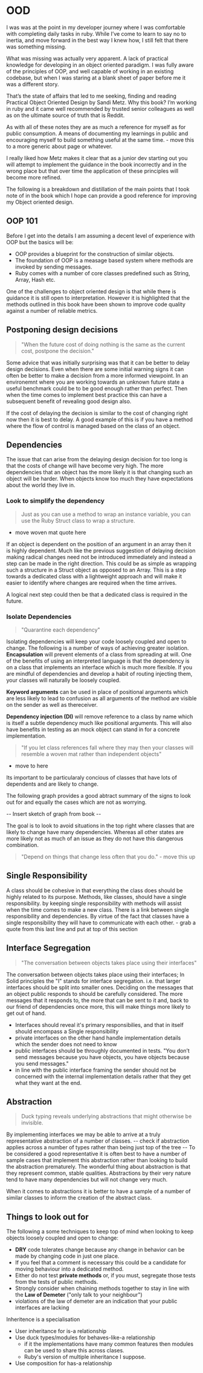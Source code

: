 # OOD

I was was at the point in my developer journey where I was comfortable with completing daily tasks in ruby. While I’ve come to learn to say no to inertia, and move forward in the best way I knew how, I still felt that there was something missing.

What was missing was actually very apparent. A lack of practical knowledge for developing in an object oriented paradigm. I was fully aware of the principles of OOP, and well capable of working in an existing codebase, but when I was staring at a blank sheet of paper before me it was a different story.

That’s the state of affairs that led to me seeking, finding and reading Practical Object Oriented Design by Sandi Metz. Why this book? I’m working in ruby and it came well recommended by trusted senior colleagues as well as on the ultimate source of truth that is Reddit.

As with all of these notes they are as much a reference for myself as for public consumption. A means of documenting my learnings in public and encouraging myself to build something useful at the same time. - move this to a more generic about page or whatever.

I really liked how Metz makes it clear that as a junior dev starting out you will attempt to implement the guidance in the book incorrectly and in the wrong place but that over time the application of these principles will become more refined.

The following is a breakdown and distillation of the main points that I took note of in the book which I hope can provide a good reference for improving my Object oriented design.

## OOP 101
Before I get into the details I am assuming a decent level of experience with OOP but the basics will be:
- OOP provides a blueprint for the construction of similar objects.
- The foundation of OOP is a measage based system where methods are invoked by sending messages.
- Ruby comes with a number of core classes predefined such as String, Array, Hash etc.

One of the challenges to object oriented design is that while there is guidance it is still open to interpretation. However it is highlighted that the methods outlined in this book have been shown to improve code quality against a number of reliable metrics. 

## Postponing design decisions

> "When the future cost of doing nothing is the same as the current cost, postpone the decision."

Some advice that was initially surprising was that it can be better to delay design decisions. Even when there are some initial warning signs it can often be better to make a decision from a more informed viewpoint. In an environemnt where you are working towards an unknown future state a useful benchmark could be to be good enough rather than perfect. Then when the time comes to implement best practice this can have a subsequent benefit of revealing good design also.

If the cost of delaying the decision is similar to the cost of changing right now then it is best to delay. A good example of this is if you have a method where the flow of control is managed based on the class of an object.

## Dependencies
The issue that can arise from the delaying design decision for too long is that the costs of change will have become very high. The more dependencies that an object has the more likely it is that changing such an object will be harder. When objects know too much they have expectations about the world they live in. 

### Look to simplify the dependency
> Just as you can use a method to wrap an instance variable, you can use the Ruby Struct class to wrap a structure.
- move woven mat quote here

If an object is dependent on the position of an argument in an array then it is highly dependent. Much like the previous suggestion of delaying decision making radical changes need not be introduced immediately and instead a step can be made in the right direction. This could be as simple as wrapping such a structure in a Struct object as opposed to an Array. This is a step towards a dedicated class with a lightweight approach and will make it easier to identify where changes are required when the time arrives.

A logical next step could then be that a dedicated class is required in the future.

### Isolate Dependencies

> "Quarantine each dependency"

Isolating dependencies will keep your code loosely coupled and open to change. The following is a number of ways of achieving greater isolation. **Encapsulation** will prevent elements of a class from spreading at will. One of the benefits of using an interpreted language is that the dependency is on a class that implements an interface which is much more flexible.
If you are mindful of dependencies and develop a habit of routing injecting them, your classes will naturally be loosely coupled.

**Keyword arguments** can be used in place of positional arguments which are less likely to lead to confusion as all arguments of the method are visible on the sender as well as thereceiver.

**Dependency injection (DI)** will remove reference to a class by name which is itself a subtle dependency much like positional arguments.
This will also have benefits in testing as an mock object can stand in for a concrete implementation.

> "If you let class references fall where they may then your classes will resemble a woven mat rather than independent objects"
- move to here


Its important to be particularaly concious of classes that have lots of dependents and are likely to change.

The following graph provides a good abtract summary of the signs to look out for and equally the cases which are not as worrying. 

-- Insert sketch of graph from book --

The goal is to look to avoid situations in the top right where classes that are likely to change have many dependencies. Whereas all other states are more likely not as much of an issue as they do not have this dangerous combination.

> "Depend on things that change less often that you do." - move this up

## Single Responsibility
A class should be cohesive in that everything the class does should be highly related to its purpose. Methods, like classes, should have a single responsibility. by keeping single responsibility with methods will assist when the time comes to make a new class. There is a link between single responsibility and dependencies. By virtue of the fact that classes have a single responsibility they will have to communicate with each other. - grab a quote from this last line and put at top of this section

## Interface Segregation
> "The conversation between objects takes place using their interfaces"

The conversation between objects takes place using their interfaces;
In Solid principles the "I" stands for interface segregation. i.e. that larger interfaces should be split into smaller ones. Deciding on the messages that an object public responds to should be carefully considered. The more messages that it responds to, the more that can be sent to it and, back to our friend of dependencies once more, this will make things more likely to get out of hand.
- Interfaces should reveal it's primary responsibilies, and that in itself should encompass a Single responsibility
- private interfaces on the other hand handle implementation details which the sender does not need to know
- public interfaces should be throughly documented in tests.
"You don’t send messages because you have objects, you have objects because you send messages."
- in line with the public interface framing the sender should not be concerned with the internal implementation details rather that they get what they want at the end.

## Abstraction

> Duck typing reveals underlying abstractions that might otherwise be invisible.

By implementing interfaces we may be able to arrive at a truly representative abstraction of a number of classes.
-- check if abstraction applies across a number of types rather than being just top of the tree --
To be considered a good representative it is often best to have a number of sample cases that implement this abstraction rather than looking to build the abstraction prematurely.
The wonderful thing about abstraction is that they represent common, stable qualities. Abstractions by their very nature tend to have many dependencies but will not change very much.

When it comes to abstractions it is better to have a sample of a number of similar classes to inform the creation of
the abstract class.

## Things to look out for
The following a some techniques to keep top of mind when looking to keep objects loosely coupled and open to change:

- **DRY** code tolerates change because any change in behavior can be made by changing code in just one place.
- If you feel that a comment is necessary this could be a candidate for moving behaviour into a dedicated method.
- Either do not test **private methods** or, if you must, segregate those tests from the tests of public methods.
- Strongly consider when chaining methods together to stay in line with the **Law of Demeter** ("only talk to your neighbour")
- violations of the law of demeter are an indication that your public interfaces are lacking

Inheritence is a specialisation
- User inheritance for is-a relationship
- Use duck types/modules for behaves-like-a relationship
   - if it the implementations have many common features then modules can be used to share this across clases.
   - Ruby's version of multiple inheritance I suppose.
- Use composition for has-a relationship

